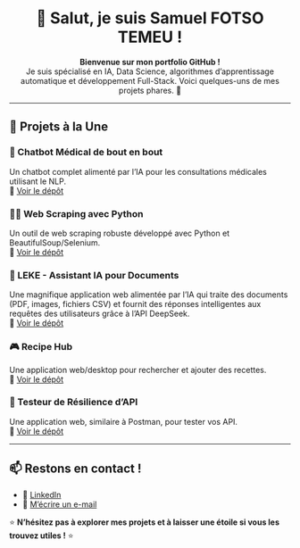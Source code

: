 <h1 align="center">👋 Salut, je suis Samuel FOTSO TEMEU !</h1>
<p align="center">
  <b>Bienvenue sur mon portfolio GitHub !</b><br>
  Je suis spécialisé en IA, Data Science, algorithmes d’apprentissage automatique et développement Full-Stack. Voici quelques-uns de mes projets phares. 🚀
</p>

---

## 📌 Projets à la Une

### 🏥 Chatbot Médical de bout en bout  
Un chatbot complet alimenté par l’IA pour les consultations médicales utilisant le NLP.  
🔗 [Voir le dépôt](https://github.com/samitochi04/End-to-ENd-Medical-Chatbot)  

### 🕵️‍♂️ Web Scraping avec Python  
Un outil de web scraping robuste développé avec Python et BeautifulSoup/Selenium.  
🔗 [Voir le dépôt](https://github.com/samitochi04/Scraping-Python)  

### 🤖 LEKE - Assistant IA pour Documents
Une magnifique application web alimentée par l’IA qui traite des documents (PDF, images, fichiers CSV) et fournit des réponses intelligentes aux requêtes des utilisateurs grâce à l’API DeepSeek.  
🔗 [Voir le dépôt](https://github.com/samitochi04/leke)  

### 🎮 Recipe Hub  
Une application web/desktop pour rechercher et ajouter des recettes.  
🔗 [Voir le dépôt](https://github.com/samitochi04/recipehub)  

### 🏫 Testeur de Résilience d’API  
Une application web, similaire à Postman, pour tester vos API.  
🔗 [Voir le dépôt](https://github.com/samitochi04/TesteurDeResilienceD_Api)  

---

## 📫 Restons en contact !
- 💼 [LinkedIn](www.linkedin.com/in/samuel-fotso-6b9879253)  
- 📧 [M’écrire un e-mail](mailto:temmodaryl317@gmail.com)  

⭐ **N’hésitez pas à explorer mes projets et à laisser une étoile si vous les trouvez utiles !** ⭐
